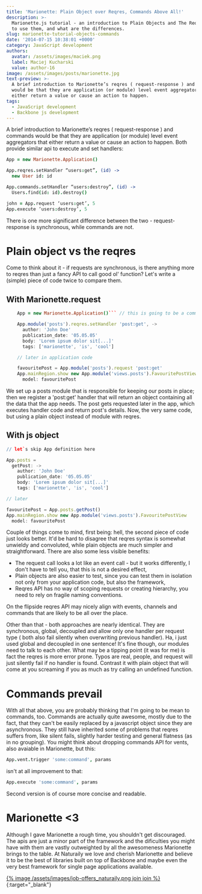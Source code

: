 ```yaml
---
title: 'Marionette: Plain Object over Reqres, Commands Above All!'
description: >-
  Marionette.js tutorial - an introduction to Plain Objects and The Reqres, how
  to use them, and what are the differences.
slug: marionette-tutorial-objects-commands
date: '2014-07-15 10:38:01 +0000'
category: JavaScript development
authors:
  avatar: /assets/images/maciek.png
  label: Maciej Kucharski
  value: author-16
image: /assets/images/posts/marionette.jpg
text-preview: >-
  A brief introduction to Marionette’s reqres ( request-response ) and commands
  would be that they are application (or module) level event aggregators that
  either return a value or cause an action to happen.
tags:
  - JavaScript development
  - Backbone js development
---
```

A brief introduction to Marionette’s reqres ( request-response ) and commands would be that they are application (or module) level event aggregators that either return a value or cause an action to happen. Both provide similar api to execute and set handlers:

```coffee
App = new Marionette.Application()

App.reqres.setHandler “users:get”, (id) ->
  new User id: id

App.commands.setHandler “users:destroy”, (id) ->
  Users.find(id: id).destroy()

john = App.request ‘users:get’, 5
App.execute ‘users:destroy’, 5
```

There is one more significant difference between the two - request-response is synchronous, while commands are not.

# Plain object vs the reqres

Come to think about it - if requests are synchronous, is there anything more to reqres than just a fancy API to call good ol' function? Let's write a (simple) piece of code twice to compare them.

## With Marionette.request

````coffee
    App = new Marionette.Application()``` // this is going to be a common part

    App.module('posts').reqres.setHandler 'post:get', ->
      author: 'John Doe'
      publication_date: '05.05.05'
      body: 'Lorem ipsum dolor sit[...]'
      tags: ['marionette', 'is', 'cool']

    // later in application code

    favouritePost = App.module('posts').request 'post:get'
    App.mainRegion.show new App.module('views.posts').FavouritePostView
      model: favouritePost
````

We set up a posts module that is responsible for keeping our posts in place; then we register a 'post:get' handler that will return an object containing all the data that the app needs. The post gets requested later in the app, which executes handler code and return post's details.
Now, the very same code, but using a plain object instead of module with reqres.

## With js object

```coffee
// let`s skip App definition here

App.posts =
  getPost: ->
    author: 'John Doe'
    publication_date: '05.05.05'
    body: 'Lorem ipsum dolor sit[...]'
    tags: ['marionette', 'is', 'cool']

// later

favouritePost = App.posts.getPost()
App.mainRegion.show new App.module('views.posts').FavouritePostView
  model: favouritePost
```

Couple of things come to mind, first being: hell, the second piece of code just looks better. It'd be hard to disagree that reqres syntax is somewhat unwieldy and convoluted, while plain objects are much simpler and straightforward. There are also some less visible benefits:

* The request call looks a lot like an event call - but it works differently, I don't have to tell you, that this is not a desired effect,
* Plain objects are also easier to test, since you can test them in isolation not only from your application code, but also the framework,
* Reqres API has no way of scoping requests or creating hierarchy, you need to rely on fragile naming conventions.

On the flipside reqres API may nicely align with events, channels and commands that are likely to be all over the place.

Other than that - both approaches are nearly identical. They are synchronous, global, decoupled and allow only one handler per request type ( both also fail silently when overwriting previous handler). Ha, i just used global and decoupled in one sentence!
It's fine though, our modules need to talk to each other. What may be a tipping point (it was for me) is fact the reqres is more error prone. Typos are real, people, and request will just silently fail if no handler is found. Contrast it with plain object that will come at you screaming if you as much as try calling an undefined function.

# Commands prevail

With all that above, you are probably thinking that I'm going to be mean to commands, too. Commands are actually quite awesome, mostly due to the fact, that they can't be easily replaced by a javascript object since they are asynchronous. They still have inherited some of problems that reqres suffers from, like silent fails, slightly harder testing and general flatness (as in no grouping).
You might think about dropping commands API for vents, also avaiable in Marionette, but this:

```coffee
App.vent.trigger 'some:command', params
```

isn't at all improvement to that:

```coffee
App.execute 'some:command', params
```

Second version is of course more concise and readable.

# Marionette <3

Although I gave Marionette a rough time, you shouldn't get discouraged. The apis are just a minor part of the framework and the dificulties you might have with them are vastly outweighted by all the awesomeness Marionette brings to the table. At Naturaily we love and cherish Marionette and believe it to be the best of libraries built on top of Backbone and maybe even the very best framework for single page applications available.

[{% image /assets/images/job-offers_naturaily.png join join %}](https://naturaily.com/careers){:target="_blank"}

